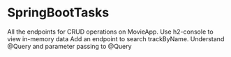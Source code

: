 # SpringBootTasks

 All the endpoints for CRUD operations on MovieApp.
 Use h2-console to view in-memory data
 Add an endpoint to search trackByName. Understand @Query and parameter passing to
@Query

